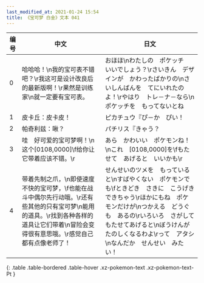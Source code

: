 ```yaml
---
last_modified_at: 2021-01-24 15:54
title: 《宝可梦 白金》文本 041
---
```

| 编号 | 中文 | 日文 |
| ---- | ---- | ---- |
| 0 | 哈哈哈！\n我的宝可表不错吧？\r我这可是设计改良后的最新版啊！\r果然是训练家\n就一定要有宝可表。 | おほほ\nわたしの　ポケッチ　いいでしょう？\rさいきん　デザインが　かわったばかりの\nさいしんばんを　てにいれたのよ！\rやはり　トレ－ナ－なら\nポケッチを　もってないとね |
| 1 | 皮卡丘：皮卡皮！ | ピカチュウ『ぴ－か　ぴい！ |
| 2 | 帕奇利兹：啾？ | パチリス『きゃう？ |
| 3 | 哇　好可爱的宝可梦啊！\n这个[0108,0000]\f给你让它带着应该不错。\r | あら　かわいい　ポケモンね！\nこれ　[0108,0000]を\fもたせて　あげると　いいかも\r |
| 4 | 带着先制之爪，\n即使速度不快的宝可梦，\f也能在战斗中偶尔先行动哦。\r还有些其他的只有宝可梦\n能用的道具。\r找到各种各样的道具让它们带着\n冒险会变得很有意思哦。\r感觉自己都有点像老师了！ | せんせいのツメを　もっていると\nすばやくない　ポケモンでも\fときどき　さきに　こうげきできちゃう\rほかにもね　ポケモンだけが\nつかえる　どうぐも　あるの\rいろいろ　さがして　もたせてあげると\nぼうけんが　たのしくなるわよ\rって　アタシ\nなんだか　せんせい　みたい！ |
{: .table .table-bordered .table-hover .xz-pokemon-text .xz-pokemon-text-Pt }